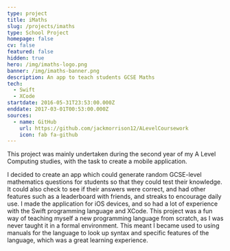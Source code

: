 ```yaml
---
type: project
title: iMaths
slug: /projects/imaths
type: School Project
homepage: false
cv: false
featured: false
hidden: true
hero: /img/imaths-logo.png
banner: /img/imaths-banner.png
description: An app to teach students GCSE Maths
tech:
  - Swift
  - XCode
startdate: 2016-05-31T23:53:00.000Z
enddate: 2017-03-01T00:53:00.000Z
sources:
  - name: GitHub
    url: https://github.com/jackmorrison12/ALevelCoursework
    icon: fab fa-github
---
```


This project was mainly undertaken during the second year of my A Level Computing studies, with the task to create a mobile application.

I decided to create an app which could generate random GCSE-level mathematics questions for students so that they could test their knowledge. It could also check to see if their answers were correct, and had other features such as a leaderboard with friends, and streaks to encourage daily use. I made the application for iOS devices, and so had a lot of experience with the Swift programming language and XCode. This project was a fun way of teaching myself a new programming language from scratch, as I was never taught it in a formal environment. This meant I became used to using manuals for the language to look up syntax and specific features of the language, which was a great learning experience.
